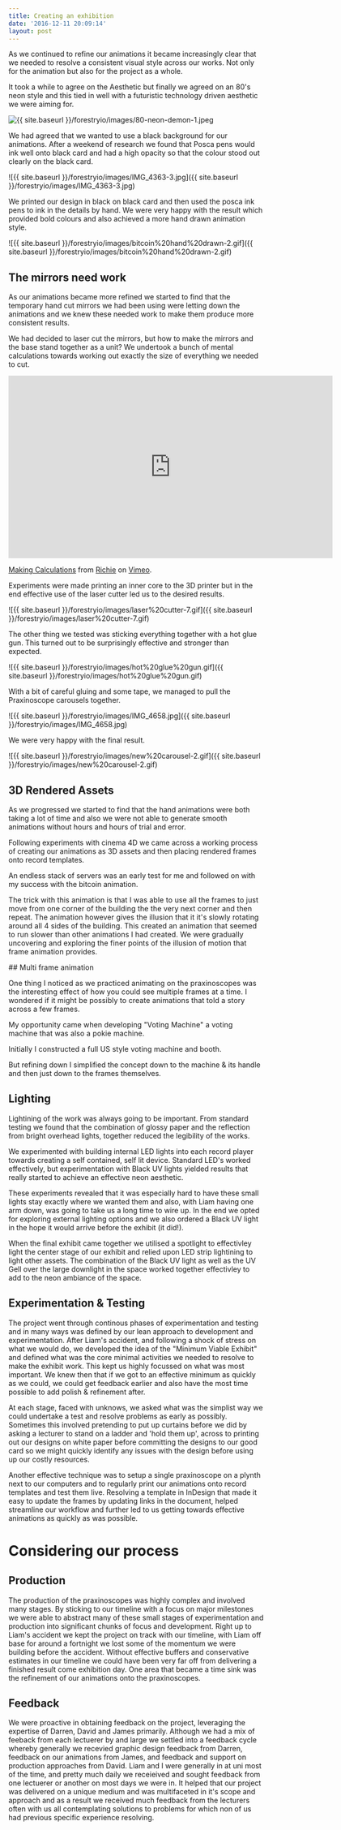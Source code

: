 ```yaml
---
title: Creating an exhibition
date: '2016-12-11 20:09:14'
layout: post
---
```

As we continued to refine our animations it became increasingly clear that we needed to resolve a consistent visual style across our works. Not only for the animation but also for the project as a whole.

It took a while to agree on the Aesthetic but finally we agreed on an 80's neon style and this tied in well with a futuristic technology driven aesthetic we were aiming for.

![{{ site.baseurl }}/forestryio/images/80-neon-demon-1.jpeg](forestryio/images/80-neon-demon-1.jpeg)

We had agreed that we wanted to use a black background for our animations. After a weekend of research we found that Posca pens would ink well onto black card and had a high opacity so that the colour stood out clearly on the black card.

![{{ site.baseurl }}/forestryio/images/IMG_4363-3.jpg]({{ site.baseurl }}/forestryio/images/IMG_4363-3.jpg)

We printed our design in black on black card and then used the posca ink pens to ink in the details by hand. We were very happy with the result which provided bold colours and also achieved a more hand drawn animation style.

![{{ site.baseurl }}/forestryio/images/bitcoin%20hand%20drawn-2.gif]({{ site.baseurl }}/forestryio/images/bitcoin%20hand%20drawn-2.gif)

## The mirrors need work

As our animations became more refined we started to find that the temporary hand cut mirrors we had been using were letting down the animations and we knew these needed work to make them produce more consistent results.

We had decided to laser cut the mirrors, but how to make the mirrors and the base stand together as a unit? We undertook a bunch of mental calculations towards working out exactly the size of everything we needed to cut.

<iframe src="https://player.vimeo.com/video/195172097" width="640" height="360" frameborder="0" webkitallowfullscreen="" mozallowfullscreen="" allowfullscreen=""></iframe>

[Making Calculations](https://vimeo.com/195172097) from [Richie](https://vimeo.com/user4915207) on [Vimeo](https://vimeo.com).

Experiments were made printing an inner core to the 3D printer but in the end effective use of the laser cutter led us to the desired results.

![{{ site.baseurl }}/forestryio/images/laser%20cutter-7.gif]({{ site.baseurl }}/forestryio/images/laser%20cutter-7.gif)

The other thing we tested was sticking everything together with a hot glue gun. This turned out to be surprisingly effective and stronger than expected.

![{{ site.baseurl }}/forestryio/images/hot%20glue%20gun.gif]({{ site.baseurl }}/forestryio/images/hot%20glue%20gun.gif)

With a bit of careful gluing and some tape, we managed to pull the Praxinoscope carousels together.

![{{ site.baseurl }}/forestryio/images/IMG_4658.jpg]({{ site.baseurl }}/forestryio/images/IMG_4658.jpg)

We were very happy with the final result.

![{{ site.baseurl }}/forestryio/images/new%20carousel-2.gif]({{ site.baseurl }}/forestryio/images/new%20carousel-2.gif)

## 3D Rendered Assets

As we progressed we started to find that the hand animations were both taking a lot of time and also we were not able to generate smooth animations without hours and hours of trial and error.

Following experiments with cinema 4D we came across a working process of creating our animations as 3D assets and then placing rendered frames onto record templates.

An endless stack of servers was an early test for me and followed on with my success with the bitcoin animation.

<span style="letter-spacing: 0.01em;" class="">The trick with this animation is that I was able to use all the frames to just move from one corner of the building the the very next corner and then repeat. The animation however gives the illusion that it it's slowly rotating around all 4 sides of the building. This created an animation that seemed to run slower than other animations I had created. We were gradually uncovering and exploring the finer points of the illusion of motion that frame animation provides.</span>

<span style="letter-spacing: 0.01em;" class="">## Multi frame animation</span>

<span style="letter-spacing: 0.01em;" class="">One thing I noticed as we practiced animating on the praxinoscopes was the interesting effect of how you could see multiple frames at a time. I wondered if it might be possibly to create animations that told a story across a few frames. </span>

<span style="letter-spacing: 0.01em;" class="">My opportunity came when developing "Voting Machine" a voting machine that was also a pokie machine.</span>

<span style="letter-spacing: 0.01em;" class="">Initially I constructed a full US style voting machine and booth. </span>

But refining down I simplified the concept down to the machine & its handle and then just down to the frames themselves.

## Lighting

Lightining of the work was always going to be important. From standard testing we found that the combination of glossy paper and the reflection from bright overhead lights, together reduced the legibility of the works.

We experimented with building internal LED lights into each record player towards creating a self contained, self lit device. Standard LED's worked effectively, but experimentation with Black UV lights yielded results that really started to achieve an effective neon aesthetic.

These experiments revealed that it was especially hard to have these small lights stay exactly where we wanted them and also, with Liam having one arm down, was going to take us a long time to wire up. In the end we opted for exploring external lighting options and we also ordered a Black UV light in the hope it would arrive before the exhibit (it did!).

When the final exhibit came together we utilised a spotlight to effectivley light the center stage of our exhibit and relied upon LED strip lightining to light other assets. The combination of the Black UV light as well as the UV Gell over the large downlight in the space worked together effectivley to add to the neon ambiance of the space.

## Experimentation & Testing

The project went through continous phases of experimentation and testing and in many ways was defined by our lean approach to development and experimentation. After Liam's accident, and following a shock of stress on what we would do, we developed the idea of the "Minimum Viable Exhibit" and defined what was the core minimal activities we needed to resolve to make the exhibit work. This kept us highly focussed on what was most important. We knew then that if we got to an effective minimum as quickly as we could, we could get feedback earlier and also have the most time possible to add polish & refinement after.

At each stage, faced with unknows, we asked what was the simplist way we could undertake a test and resolve problems as early as possibly. Sometimes this involved pretending to put up curtains before we did by asking a lecturer to stand on a ladder and 'hold them up', across to printing out our designs on white paper before committing the designs to our good card so we might quickly identify any issues with the design before using up our costly resources.

Another effective technique was to setup a single praxinoscope on a plynth next to our computers and to regularly print our animations onto record templates and test them live. Resolving a template in InDesign that made it easy to update the frames by updating links in the document, helped streamline our workflow and further led to us getting towards effective animations as quickly as was possible.

# Considering our process

## Production

The production of the praxinoscopes was highly complex and involved many stages. By sticking to our timeline with a focus on major milestones we were able to abstract many of these small stages of experimentation and production into significant chunks of focus and development. Right up to Liam's accident we kept the project on track with our timeline, with Liam off base for around a fortnight we lost some of the momentum we were building before the accident. Without effective buffers and conservative estimates in our timeline we could have been very far off from delivering a finished result come exhibition day. One area that became a time sink was the refinement of our animations onto the praxinoscopes. 

## Feedback

We were proactive in obtaining feedback on the project, leveraging the expertise of Darren, David and James primarily. 
Although we had a mix of feeback from each lectuerer by and large we settled into a feedback cycle whereby generally we recevied graphic design feedback from Darren, feedback on our animations from James, and feedback and support on production approaches from David. Liam and I were generally in at uni most of the time, and pretty much daily we receieived and sought feedback from one lectuerer or another on most days we were in. It helped that our project was delivered on a unique medium and was multifaceted in it's scope and approach and as a result we received much feedback from the lecturers often with us all contemplating solutions to problems for which non of us had previous specific experience resolving.










